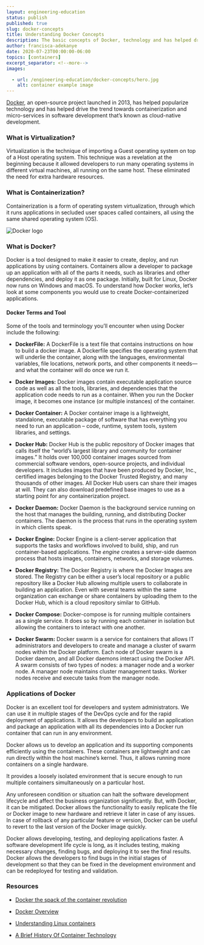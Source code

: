 ```yaml
---
layout: engineering-education
status: publish
published: true
slug: docker-concepts
title: Understanding Docker Concepts
description: The basic concepts of Docker, technology and has helped drive the trend towards containerization and micro-services in software development that’s known as cloud-native development.
author: francisca-adekanye
date: 2020-07-23T00:00:00-06:00
topics: [containers]
excerpt_separator: <!--more-->
images:

  - url: /engineering-education/docker-concepts/hero.jpg
    alt: container example image
---
```

[Docker](https://docs.docker.com/get-started/overview/), an open-source project launched in 2013, has helped popularize technology and has helped drive the trend towards containerization and micro-services in software development that’s known as cloud-native development.
<!--more-->

### What is Virtualization?
Virtualization is the technique of importing a Guest operating system on top of a Host operating system. This technique was a revelation at the beginning because it allowed developers to run many operating systems in different virtual machines, all running on the same host. These eliminated the need for extra hardware resources.

### What is Containerization?
Containerization is a form of operating system virtualization, through which it runs applications in secluded user spaces called containers, all using the same shared operating system (OS).

![Docker logo](/engineering-education/docker-concepts/Docker-logo.png)

### What is Docker?
Docker is a tool designed to make it easier to create, deploy, and run applications by using containers. Containers allow a developer to package up an application with all of the parts it needs, such as libraries and other dependencies, and deploy it as one package. Initially, built for Linux, Docker now runs on Windows and macOS. To understand how Docker works, let’s look at some components you would use to create Docker-containerized applications.

#### Docker Terms and Tool
Some of the tools and terminology you’ll encounter when using Docker include the following:

- **DockerFile:** A DockerFile is a text file that contains instructions on how to build a docker image. A Dockerfile specifies the operating system that will underlie the container, along with the languages, environmental variables, file locations, network ports, and other components it needs—and what the container will do once we run it.

- **Docker Images:** Docker images contain executable application source code as well as all the tools, libraries, and dependencies that the application code needs to run as a container. When you run the Docker image, it becomes one instance (or multiple instances) of the container.

- **Docker Container:** A Docker container image is a lightweight, standalone, executable package of software that has everything you need to run an application – code, runtime, system tools, system libraries, and settings.

- **Docker Hub:** Docker Hub is the public repository of Docker images that calls itself the “world’s largest library and community for container images.” It holds over 100,000 container images sourced from commercial software vendors, open-source projects, and individual developers. It includes images that have been produced by Docker, Inc., certified images belonging to the Docker Trusted Registry, and many thousands of other images. All Docker Hub users can share their images at will. They can also download predefined base images to use as a starting point for any containerization project.

- **Docker Daemon:** Docker Daemon is the background service running on the host that manages the building, running, and distributing Docker containers. The daemon is the process that runs in the operating system in which clients speak.

- **Docker Engine:** Docker Engine is a client-server application that supports the tasks and workflows involved to build, ship, and run container-based applications. The *engine* creates a server-side daemon process that hosts images, containers, networks, and storage volumes.

- **Docker Registry:** The Docker Registry is where the Docker Images are stored. The Registry can be either a user’s local repository or a public repository like a Docker Hub allowing multiple users to collaborate in building an application. Even with several teams within the same organization can exchange or share containers by uploading them to the Docker Hub, which is a cloud repository similar to GitHub.

- **Docker Compose:** Docker-compose is for running multiple containers as a single service. It does so by running each container in isolation but allowing the containers to interact with one another.

- **Docker Swarm:** Docker swarm is a service for containers that allows IT administrators and developers to create and manage a cluster of swarm nodes within the Docker platform. Each node of Docker swarm is a Docker daemon, and all Docker daemons interact using the Docker API. A swarm consists of two types of nodes: a manager node and a worker node. A manager node maintains cluster management tasks. Worker nodes receive and execute tasks from the manager node.

### Applications of Docker
Docker is an excellent tool for developers and system administrators. We can use it in multiple stages of the DevOps cycle and for the rapid deployment of applications. It allows the developers to build an application and package an application with all its dependencies into a Docker run container that can run in any environment.

Docker allows us to develop an application and its supporting components efficiently using the containers. These containers are lightweight and can run directly within the host machine’s kernel. Thus, it allows running more containers on a single hardware.

It provides a loosely isolated environment that is secure enough to run multiple containers simultaneously on a particular host.

Any unforeseen condition or situation can halt the software development lifecycle and affect the business organization significantly. But, with Docker, it can be mitigated. Docker allows the functionality to easily replicate the file or Docker image to new hardware and retrieve it later in case of any issues. In case of rollback of any particular feature or version, Docker can be useful to revert to the last version of the Docker image quickly.

Docker allows developing, testing, and deploying applications faster. A software development life cycle is long, as it includes testing, making necessary changes, finding bugs, and deploying it to see the final results. Docker allows the developers to find bugs in the initial stages of development so that they can be fixed in the development environment and can be redeployed for testing and validation.

### Resources

- [Docker the spack of the container revolution](https://www.infoworld.com/article/3204171/what-is-docker-the-spark-for-the-container-revolution.html#tk.ifw-infsb)

- [Docker Overview](https://docs.docker.com/get-started/overview/)

- [Understanding Linux containers](https://www.redhat.com/en/topics/containers?intcmp=7016000000127cYAAQ)

- [A Brief History Of Container Technology](/engineering-education/history-of-container-technology/)

